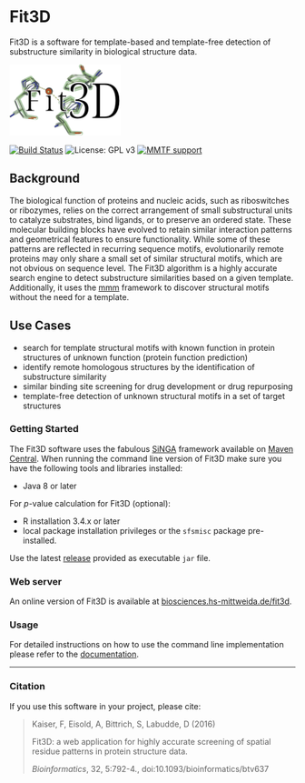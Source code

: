 # Fit3D
Fit3D is a software for template-based and template-free detection of substructure similarity in biological structure data.

<img src="fit3d-web/src/main/webapp/resources/static/images/logo.png" height="125"/>

[![Build Status](https://travis-ci.org/fkaiserbio/fit3d.svg?branch=master)](https://travis-ci.org/fkaiserbio/fit3d) ![License: GPL v3](https://img.shields.io/badge/License-GPL%20v3-blue.svg) [![MMTF support](https://img.shields.io/badge/MMTF-supported-blue.svg)](https://mmtf.rcsb.org/)


## Background
The biological function of proteins and nucleic acids, such as riboswitches or ribozymes, relies on the correct arrangement of small substructural units to catalyze substrates, bind ligands, or to 
preserve an ordered state. These molecular building blocks have evolved to retain similar interaction patterns and geometrical features to ensure functionality. While some of these patterns are 
reflected in recurring sequence motifs, evolutionarily remote proteins may only share a small set of similar structural motifs, which are not obvious on sequence level. The Fit3D algorithm is a 
highly accurate search engine to detect substructure similarities based on a given template. Additionally, it uses the [mmm](https://github.com/fkaiserbio/mmm) framework
to discover structural motifs without the need for a template.

## Use Cases
- search for template structural motifs with known function in protein structures of unknown function (protein function prediction)
- identify remote homologous structures by the identification of substructure similarity
- similar binding site screening for drug development or drug repurposing
- template-free detection of unknown structural motifs in a set of target structures

### Getting Started
The Fit3D software uses the fabulous [SiNGA](https://github.com/cleberecht/singa) framework available on [Maven Central](https://mvnrepository.com/artifact/de.bioforscher.singa). When running the 
command line version of Fit3D make sure you have the following tools and libraries installed:

 - Java 8 or later

 For _p_-value calculation for Fit3D (optional): 
 - R installation 3.4.x or later
 - local package installation privileges or the `sfsmisc` package pre-installed.
 
Use the latest [release](https://github.com/fkaiserbio/fit3d/releases) provided as executable `jar` file.

### Web server
An online version of Fit3D is available at [biosciences.hs-mittweida.de/fit3d](https://biosciences.hs-mittweida.de/fit3d/home). 

### Usage
For detailed instructions on how to use the command line implementation please refer to the [documentation](https://github.com/fkaiserbio/fit3d/blob/master/DOCUMENTATION.md).

---

### Citation

If you use this software in your project, please cite:

>Kaiser, F, Eisold, A, Bittrich, S, Labudde, D (2016)
>
>Fit3D: a web application for highly accurate screening of spatial residue patterns in protein structure data.
>
>_Bioinformatics_, 32, 5:792-4., doi:10.1093/bioinformatics/btv637